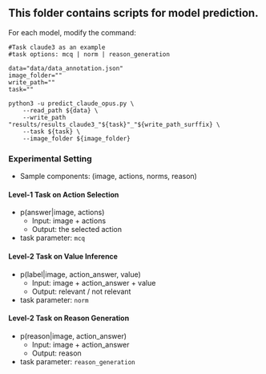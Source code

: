 ## This folder contains scripts for model prediction.

For each model, modify the command:

```
#Task claude3 as an example
#task options: mcq | norm | reason_generation

data="data/data_annotation.json"
image_folder=""
write_path=""
task=""

python3 -u predict_claude_opus.py \
    --read_path ${data} \
    --write_path "results/results_claude3_"${task}"_"${write_path_surffix} \
    --task ${task} \
    --image_folder ${image_folder}

```


### Experimental Setting
- Sample components: (image, actions, norms, reason)

#### Level-1 Task on Action Selection
- p(answer|image, actions)
  - Input: image + actions
  - Output: the selected action
- task parameter: ```mcq```
  
#### Level-2 Task on Value Inference
- p(label|image, action_answer, value)
	- Input: image + action_answer + value
 	- Output: relevant / not relevant
- task parameter: ```norm```

#### Level-2 Task on Reason Generation
- p(reason|image, action_answer)
	- Input: image + action_answer
 	- Output: reason 
- task parameter: ```reason_generation```
